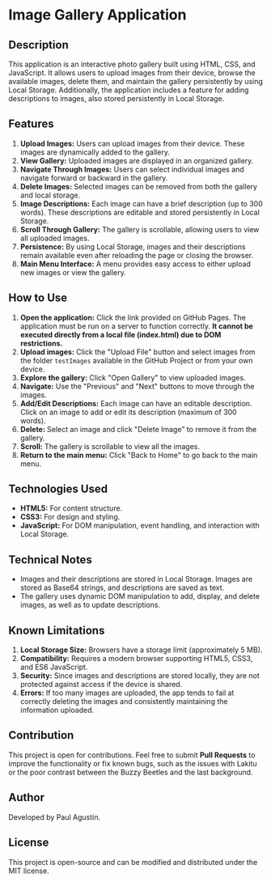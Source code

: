 # Image Gallery Application

## Description
This application is an interactive photo gallery built using HTML, CSS, and JavaScript. It allows users to upload images from their device, browse the available images, delete them, and maintain the gallery persistently by using Local Storage. Additionally, the application includes a feature for adding descriptions to images, also stored persistently in Local Storage.

## Features
1. **Upload Images:** Users can upload images from their device. These images are dynamically added to the gallery.
2. **View Gallery:** Uploaded images are displayed in an organized gallery.
3. **Navigate Through Images:** Users can select individual images and navigate forward or backward in the gallery.
4. **Delete Images:** Selected images can be removed from both the gallery and local storage.
5. **Image Descriptions:** Each image can have a brief description (up to 300 words). These descriptions are editable and stored persistently in Local Storage.
6. **Scroll Through Gallery:** The gallery is scrollable, allowing users to view all uploaded images.
7. **Persistence:** By using Local Storage, images and their descriptions remain available even after reloading the page or closing the browser.
8. **Main Menu Interface:** A menu provides easy access to either upload new images or view the gallery.

## How to Use
1. **Open the application:** Click the link provided on GitHub Pages. The application must be run on a server to function correctly. **It cannot be executed directly from a local file (index.html) due to DOM restrictions.**
2. **Upload images:** Click the "Upload File" button and select images from the folder `testImages` available in the GitHub Project or from your own device.
3. **Explore the gallery:** Click "Open Gallery" to view uploaded images.
4. **Navigate:** Use the "Previous" and "Next" buttons to move through the images.
5. **Add/Edit Descriptions:** Each image can have an editable description. Click on an image to add or edit its description (maximum of 300 words).
6. **Delete:** Select an image and click "Delete Image" to remove it from the gallery.
7. **Scroll:** The gallery is scrollable to view all the images.
8. **Return to the main menu:** Click "Back to Home" to go back to the main menu.

## Technologies Used
- **HTML5:** For content structure.
- **CSS3:** For design and styling.
- **JavaScript:** For DOM manipulation, event handling, and interaction with Local Storage.

## Technical Notes
- Images and their descriptions are stored in Local Storage. Images are stored as Base64 strings, and descriptions are saved as text.
- The gallery uses dynamic DOM manipulation to add, display, and delete images, as well as to update descriptions.

## Known Limitations
1. **Local Storage Size:** Browsers have a storage limit (approximately 5 MB).
2. **Compatibility:** Requires a modern browser supporting HTML5, CSS3, and ES6 JavaScript.
3. **Security:** Since images and descriptions are stored locally, they are not protected against access if the device is shared.
4. **Errors:** If too many images are uploaded, the app tends to fail at correctly deleting the images and consistently maintaining the information uploaded.

## Contribution
This project is open for contributions. Feel free to submit **Pull Requests** to improve the functionality or fix known bugs, such as the issues with Lakitu or the poor contrast between the Buzzy Beetles and the last background.

## Author
Developed by Paul Agustín.

## License
This project is open-source and can be modified and distributed under the MIT license.
